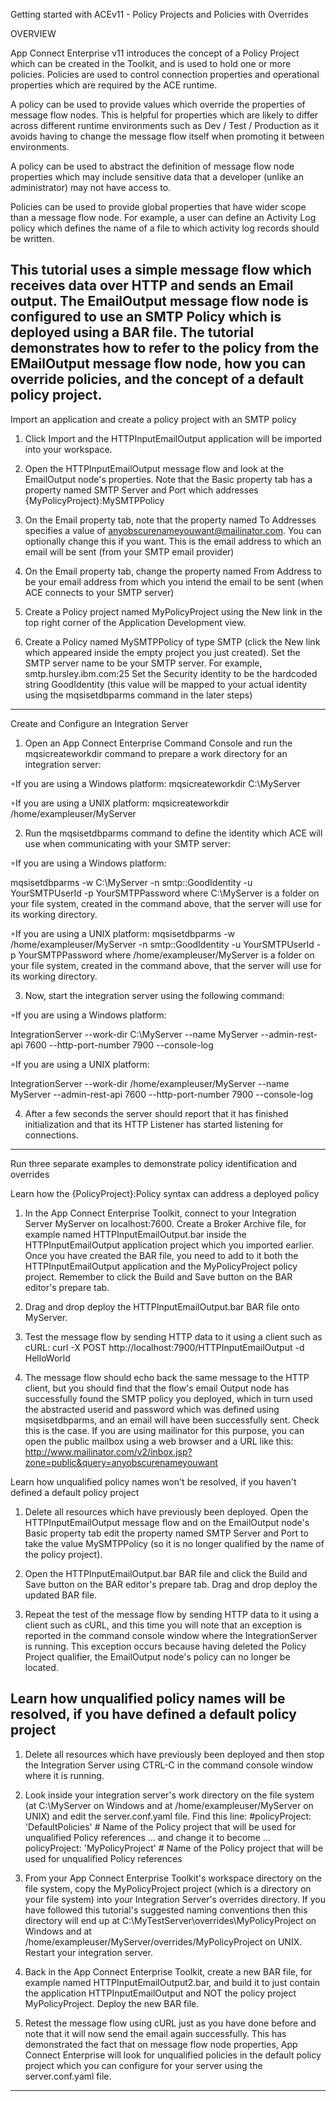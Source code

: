 

Getting started with ACEv11 - Policy Projects and Policies with Overrides


OVERVIEW 


App Connect Enterprise v11 introduces the concept of a Policy Project which can be created in the Toolkit, and is used to hold one or more policies. Policies are used to control connection properties and operational properties which are required by the ACE runtime. 

A policy can be used to provide values which override the properties of message flow nodes. This is helpful for properties which are likely to differ across different runtime environments such as Dev / Test / Production as it avoids having to change the message flow itself when promoting it between environments. 

A policy can be used to abstract the definition of message flow node properties which may include sensitive data that a developer (unlike an administrator) may not have access to. 

Policies can be used to provide global properties that have wider scope than a message flow node. For example, a user can define an Activity Log policy which defines the name of a file to which activity log records should be written. 

This tutorial uses a simple message flow which receives data over HTTP and sends an Email output. The EmailOutput message flow node is configured to use an SMTP Policy which is deployed using a BAR file. The tutorial demonstrates how to refer to the policy from the EMailOutput message flow node, how you can override policies, and the concept of a default policy project. 
-----------------------------------------------------------------------------------------------------------------------------------------------------------
Import an application and create a policy project with an SMTP policy


1. Click Import and the HTTPInputEmailOutput application will be imported into your workspace. 

2. Open the HTTPInputEmailOutput message flow and look at the EmailOutput node's properties. Note that the Basic property tab has a property named SMTP Server and Port which addresses {MyPolicyProject}:MySMTPPolicy 

3. On the Email property tab, note that the property named To Addresses specifies a value of anyobscurenameyouwant@mailinator.com. You can optionally change this if you want. This is the email address to which an email will be sent (from your SMTP email provider) 

4. On the Email property tab, change the property named From Address to be your email address from which you intend the email to be sent (when ACE connects to your SMTP server) 

5. Create a Policy project named MyPolicyProject using the New link in the top right corner of the Application Development view. 

6. Create a Policy named MySMTPPolicy of type SMTP (click the New link which appeared inside the empty project you just created). Set the SMTP server name to be your SMTP server. For example, smtp.hursley.ibm.com:25 Set the Security identity to be the hardcoded string GoodIdentity (this value will be mapped to your actual identity using the mqsisetdbparms command in the later steps) 

------------------------------------------------------------------------------------------------------------------------------------------------------------

Create and Configure an Integration Server


1. Open an App Connect Enterprise Command Console and run the mqsicreateworkdir command to prepare a work directory for an integration server:

◦If you are using a Windows platform: mqsicreateworkdir C:\MyServer

◦If you are using a UNIX platform: mqsicreateworkdir /home/exampleuser/MyServer

2. Run the mqsisetdbparms command to define the identity which ACE will use when communicating with your SMTP server:

◦If you are using a Windows platform:

 mqsisetdbparms -w C:\MyServer -n smtp::GoodIdentity -u YourSMTPUserId -p YourSMTPPassword
where C:\MyServer is a folder on your file system, created in the command above, that the server will use for its working directory.

◦If you are using a UNIX platform: 
mqsisetdbparms -w /home/exampleuser/MyServer -n smtp::GoodIdentity -u YourSMTPUserId -p YourSMTPPassword
where /home/exampleuser/MyServer is a folder on your file system, created in the command above, that the server will use for its working directory.

3. Now, start the integration server using the following command:

◦If you are using a Windows platform:

 IntegrationServer --work-dir C:\MyServer --name MyServer --admin-rest-api 7600 --http-port-number 7900 --console-log

◦If you are using a UNIX platform: 

IntegrationServer --work-dir /home/exampleuser/MyServer --name MyServer --admin-rest-api 7600 --http-port-number 7900 --console-log

4. After a few seconds the server should report that it has finished initialization and that its HTTP Listener has started listening for connections. 

-----------------------------------------------------------------------------------------------------------------------------------------------------

Run three separate examples to demonstrate policy identification and overrides

Learn how the {PolicyProject}:Policy syntax can address a deployed policy 
1. In the App Connect Enterprise Toolkit, connect to your Integration Server MyServer on localhost:7600. Create a Broker Archive file, for example named HTTPInputEmailOutput.bar inside the HTTPInputEmailOutput application project which you imported earlier. Once you have created the BAR file, you need to add to it both the HTTPInputEmailOutput application and the MyPolicyProject policy project. Remember to click the Build and Save button on the BAR editor's prepare tab. 
2. Drag and drop deploy the HTTPInputEmailOutput.bar BAR file onto MyServer. 
3. Test the message flow by sending HTTP data to it using a client such as cURL: 
curl -X POST http://localhost:7900/HTTPInputEmailOutput -d HelloWorld

4. The message flow should echo back the same message to the HTTP client, but you should find that the flow's email Output node has successfully found the SMTP policy you deployed, which in turn used the abstracted userid and password which was defined using mqsisetdbparms, and an email will have been successfully sent. Check this is the case. If you are using mailinator for this purpose, you can open the public mailbox using a web browser and a URL like this:
http://www.mailinator.com/v2/inbox.jsp?zone=public&query=anyobscurenameyouwant 

Learn how unqualified policy names won't be resolved, if you haven't defined a default policy project 
1. Delete all resources which have previously been deployed. Open the HTTPInputEmailOutput message flow and on the EmailOutput node's Basic property tab edit the property named SMTP Server and Port to take the value MySMTPPolicy (so it is no longer qualified by the name of the policy project). 

2. Open the HTTPInputEmailOutput.bar BAR file and click the Build and Save button on the BAR editor's prepare tab. Drag and drop deploy the updated BAR file. 

3. Repeat the test of the message flow by sending HTTP data to it using a client such as cURL, and this time you will note that an exception is reported in the command console window where the IntegrationServer is running. This exception occurs because having deleted the Policy Project qualifier, the EmailOutput node's policy can no longer be located. 

Learn how unqualified policy names will be resolved, if you have defined a default policy project 
--------------------------------------------------------------------------------------------------------------------------------------------

1. Delete all resources which have previously been deployed and then stop the Integration Server using CTRL-C in the command console window where it is running. 

2. Look inside your integration server's work directory on the file system (at C:\MyServer on Windows and at /home/exampleuser/MyServer on UNIX) and edit the server.conf.yaml file. Find this line:
 #policyProject: 'DefaultPolicies' # Name of the Policy project that will be used for unqualified Policy references
... and change it to become ...
 policyProject: 'MyPolicyProject' # Name of the Policy project that will be used for unqualified Policy references  

3. From your App Connect Enterprise Toolkit's workspace directory on the file system, copy the MyPolicyProject project (which is a directory on your file system) into your Integration Server's overrides directory. If you have followed this tutorial's suggested naming conventions then this directory will end up at C:\MyTestServer\overrides\MyPolicyProject on Windows and at /home/exampleuser/MyServer/overrides/MyPolicyProject on UNIX. Restart your integration server. 

4. Back in the App Connect Enterprise Toolkit, create a new BAR file, for example named HTTPInputEmailOutput2.bar, and build it to just contain the application HTTPInputEmailOutput and NOT the policy project MyPolicyProject. Deploy the new BAR file. 

5. Retest the message flow using cURL just as you have done before and note that it will now send the email again successfully. This has demonstrated the fact that on message flow node properties, App Connect Enterprise will look for unqualified policies in the default policy project which you can configure for your server using the server.conf.yaml file. 
------------------------------------------------------------------------------------------------------------------------------------------------------

